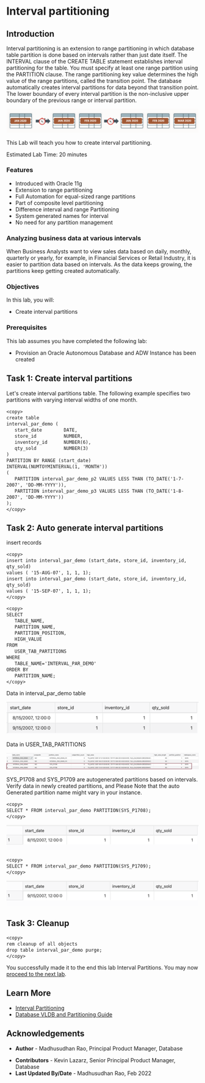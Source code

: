 # Interval partitioning 

## Introduction
Interval partitioning is an extension to range partitioning in which database table partition is done based on intervals rather than just date itself. The INTERVAL clause of the CREATE TABLE statement establishes interval partitioning for the table. You must specify at least one range partition using the PARTITION clause. The range partitioning key value determines the high value of the range partitions, called the transition point. The database automatically creates interval partitions for data beyond that transition point. The lower boundary of every interval partition is the non-inclusive upper boundary of the previous range or interval partition. 

 ![Image alt text](images/interval-partitioning-introduction.png "Interval Partition")

 This Lab will teach you how to create interval partitioning.

 Estimated Lab Time: 20 minutes

### Features

*	Introduced with Oracle 11g
*	Extension to range partitioning
*	Full Automation for equal-sized range partitions
*	Part of composite level partitioning 
*	Difference interval and range Partitioning 
*	System generated names for interval 
*	No need for any partition management

### Analyzing business data at various intervals 

When Business Analysts want to view sales data based on daily, monthly, quarterly or yearly, for example, in Financial Services or Retail Industry, it is easier to partition data based on intervals. As the data keeps growing, the partitions keep getting created automatically.  
 
### Objectives
 
In this lab, you will:
* Create interval partitions

### Prerequisites
This lab assumes you have completed the following lab:

- Provision an Oracle Autonomous Database and ADW Instance has been created
  
## Task 1: Create interval partitions

Let's create interval partitions table. The following example specifies two partitions with varying interval widths of one month.
 
```
<copy>
create table  
interval_par_demo (  
   start_date        DATE, 
   store_id          NUMBER, 
   inventory_id      NUMBER(6), 
   qty_sold          NUMBER(3) 
)  
PARTITION BY RANGE (start_date)  
INTERVAL(NUMTOYMINTERVAL(1, 'MONTH'))  
(   
   PARTITION interval_par_demo_p2 VALUES LESS THAN (TO_DATE('1-7-2007', 'DD-MM-YYYY')), 
   PARTITION interval_par_demo_p3 VALUES LESS THAN (TO_DATE('1-8-2007', 'DD-MM-YYYY'))  
);
</copy>
```

## Task 2: Auto generate interval partitions


insert records
```
<copy>
insert into interval_par_demo (start_date, store_id, inventory_id, qty_sold)  
values ( '15-AUG-07', 1, 1, 1); 
insert into interval_par_demo (start_date, store_id, inventory_id, qty_sold)  
values ( '15-SEP-07', 1, 1, 1);
</copy>
```  

```
<copy>
SELECT  
   TABLE_NAME,  
   PARTITION_NAME,  
   PARTITION_POSITION,  
   HIGH_VALUE 
FROM  
   USER_TAB_PARTITIONS  
WHERE  
   TABLE_NAME='INTERVAL_PAR_DEMO' 
ORDER BY  
   PARTITION_NAME;
</copy>
```

Data in  interval\_par\_demo  table 

![Image alt text](images/interval-partition-select.png "interval_par_demo Select")

Data in  USER\_TAB\_PARTITIONS 

![Image alt text](images/interval-partition-select-data.png "USER_TAB_PARTITIONS Data")

SYS\_P1708 and SYS\_P1709 are autogenerated partitions based on intervals. Verify data in newly created partitions, and Please Note that the auto Generated partition name might vary in your instance.

```
<copy> 
SELECT * FROM interval_par_demo PARTITION(SYS_P1708);
</copy>
```
![Image alt text](images/sys-p1708-data.png "SYS_P1708 Data")

```
<copy> 
SELECT * FROM interval_par_demo PARTITION(SYS_P1709);
</copy>
```
![Image alt text](images/sys-p1709-data.png "SYS_P1709 Data")

## Task 3: Cleanup
 

```
<copy>
rem cleanup of all objects
drop table interval_par_demo purge; 
</copy>
```
   
You successfully made it to the end this lab Interval Partitions. You may now [proceed to the next lab](#next).   

## Learn More

* [Interval Partitioning](https://livesql.oracle.com/apex/livesql/file/content_O2Q47KN64Y8T46UK19XX43LYR.html)
* [Database VLDB and Partitioning Guide](https://docs.oracle.com/en/database/oracle/oracle-database/21/vldbg/partition-create-tables-indexes.html)

## Acknowledgements

- **Author** - Madhusudhan Rao, Principal Product Manager, Database
* **Contributors** - Kevin Lazarz, Senior Principal Product Manager, Database  
* **Last Updated By/Date** -  Madhusudhan Rao, Feb 2022 
